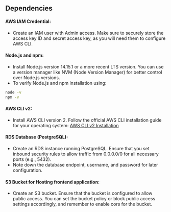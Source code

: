 ## Dependencies
#### AWS IAM Credential:
- Create an IAM user with Admin access. Make sure to securely store the access key ID and secret access key, as you will need them to configure AWS CLI.

#### Node.js and npm:
- Install Node.js version 14.15.1 or a more recent LTS version. You can use a version manager like NVM (Node Version Manager) for better control over Node.js versions.
- To verify Node.js and npm installation using:
```bash
node -v
npm -v
```
#### AWS CLI v2:
- Install AWS CLI version 2. Follow the official AWS CLI installation guide for your operating system: [AWS CLI v2 Installation](https://docs.aws.amazon.com/cli/latest/userguide/install-cliv2.html)

#### RDS Database (PostgreSQL):

- Create an RDS instance running PostgreSQL. Ensure that you set inbound security rules to allow traffic from 0.0.0.0/0 for all necessary ports (e.g., 5432).
- Note down the database endpoint, username, and password for later configuration.

#### S3 Bucket for Hosting frontend application:

- Create an S3 bucket. Ensure that the bucket is configured to allow public access. You can set the bucket policy or block public access settings accordingly, and remember to enable cors for the bucket.